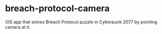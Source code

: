 # breach-protocol-camera
iOS app that solves Breach Protocol puzzle in Cyberpunk 2077 by pointing camera at it.
